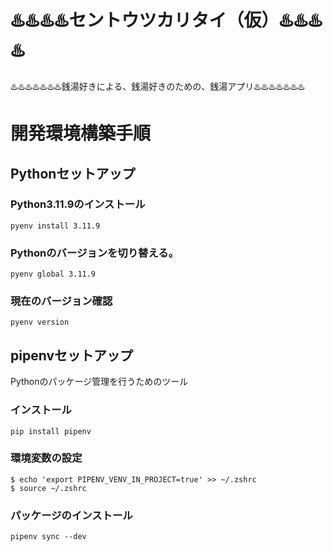 # ♨️♨️♨️♨️セントウツカリタイ（仮）♨️♨️♨️♨️
♨️♨️♨️♨️♨️♨️♨️銭湯好きによる、銭湯好きのための、銭湯アプリ♨️♨️♨️♨️♨️♨️♨️

# 開発環境構築手順
## Pythonセットアップ
### Python3.11.9のインストール
```pyenv install 3.11.9```
### Pythonのバージョンを切り替える。
```pyenv global 3.11.9```
### 現在のバージョン確認
```pyenv version```
## pipenvセットアップ
Pythonのパッケージ管理を行うためのツール
### インストール
```pip install pipenv```
### 環境変数の設定
```
$ echo 'export PIPENV_VENV_IN_PROJECT=true' >> ~/.zshrc
$ source ~/.zshrc
```
### パッケージのインストール
```pipenv sync --dev```


